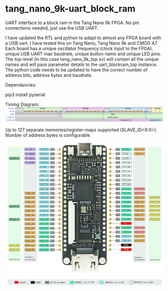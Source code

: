 # tang_nano_9k-uart_block_ram
UART interface to a block ram in the Tang Nano 9k FPGA. No pin connections needed, just use the USB UART.

I have updated the RTL and python to adapt to almost any FPGA board with a USB uart. I have tested this on Tang Nano, Tang Nano 9k and CMOD A7.
Each board has a unique oscillator frequency (clock input to the FPGA), unique USB UART max baudrate, unique button name and unique LED pins.
The top-level (in this case tang_nano_9k_top.sv) will contain all the unique names and will pass parameter details to the uart_blockram_top instance.
The python code needs to be updated to have the correct number of address bits, address bytes and baudrate.

Dependancies:

pip3 install pyserial

Timing Diagram:
![picture](https://github.com/charkster/tang_nano_9k-uart_block_ram/blob/main/images/uart_header1.png)
<p>Up to 127 separate memories/register-maps supported (SLAVE_ID<6:0>). Number of address bytes is configurable.</p>
  
![picture](https://github.com/charkster/tang_nano_9k-uart_block_ram/blob/main/images/tang_nano_9k_pinout.png)
